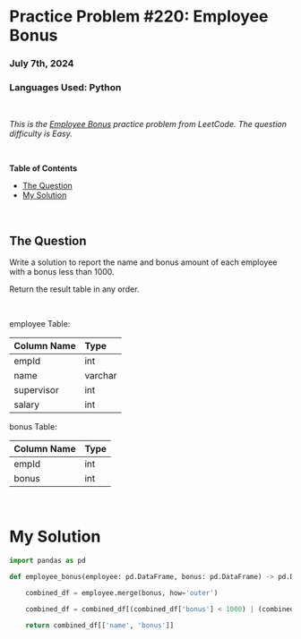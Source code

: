 # **Practice Problem #220: Employee Bonus**
### July 7th, 2024
### Languages Used: Python

<br>

*This is the [Employee Bonus](https://leetcode.com/problems/employee-bonus/description/?lang=pythondata) practice problem from LeetCode. The question difficulty is Easy.*

<br>

**Table of Contents**

-   [The Question](#the-question)
-   [My Solution](#my-solution)
  
<br>

## The Question

Write a solution to report the name and bonus amount of each employee with a bonus less than 1000.

Return the result table in any order.

<br>

employee Table:

| Column Name   | Type    |
|:--------------|:--------|
| empId         | int     |
| name          | varchar |
| supervisor    | int     |
| salary        | int     |

bonus Table:

| Column Name   | Type    |
|:--------------|:--------|
| empId         | int     |
| bonus         | int     |


<br>

# My Solution

``` Python
import pandas as pd

def employee_bonus(employee: pd.DataFrame, bonus: pd.DataFrame) -> pd.DataFrame:

    combined_df = employee.merge(bonus, how='outer')

    combined_df = combined_df[(combined_df['bonus'] < 1000) | (combined_df['bonus'].isna())]

    return combined_df[['name', 'bonus']]
```
